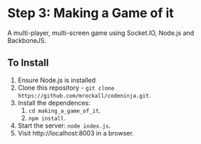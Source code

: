 # Step 3: Making a Game of it

A multi-player, multi-screen game using Socket.IO, Node.js and BackboneJS.

## To Install

1. Ensure Node.js is installed
2. Clone this repository - `git clone https://github.com/mrockall/codeninja.git`.
3. Install the dependences:
    1. `cd making_a_game_of_it`.
    2. `npm install`.
4. Start the server: `node index.js`.
5. Visit http://localhost:8003 in a browser.